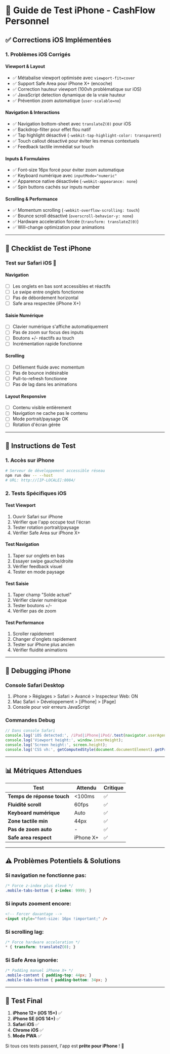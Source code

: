 # 📱 Guide de Test iPhone - CashFlow Personnel

## ✅ **Corrections iOS Implémentées**

### **1. Problèmes iOS Corrigés**

#### **Viewport & Layout**
- ✅ Métabalise viewport optimisée avec `viewport-fit=cover`
- ✅ Support Safe Area pour iPhone X+ (encoche)
- ✅ Correction hauteur viewport (100vh problématique sur iOS)
- ✅ JavaScript detection dynamique de la vraie hauteur
- ✅ Prévention zoom automatique (`user-scalable=no`)

#### **Navigation & Interactions**
- ✅ Navigation bottom-sheet avec `translateZ(0)` pour iOS
- ✅ Backdrop-filter pour effet flou natif
- ✅ Tap highlight désactivé (`-webkit-tap-highlight-color: transparent`)
- ✅ Touch callout désactivé pour éviter les menus contextuels
- ✅ Feedback tactile immédiat sur touch

#### **Inputs & Formulaires**
- ✅ Font-size 16px forcé pour éviter zoom automatique
- ✅ Keyboard numérique avec `inputMode="numeric"`
- ✅ Apparence native désactivée (`-webkit-appearance: none`)
- ✅ Spin buttons cachés sur inputs number

#### **Scrolling & Performance**
- ✅ Momentum scrolling (`-webkit-overflow-scrolling: touch`)
- ✅ Bounce scroll désactivé (`overscroll-behavior-y: none`)
- ✅ Hardware acceleration forcée (`transform: translateZ(0)`)
- ✅ Will-change optimization pour animations

---

## 🧪 **Checklist de Test iPhone**

### **Test sur Safari iOS** 📱

#### **Navigation**
- [ ] Les onglets en bas sont accessibles et réactifs
- [ ] Le swipe entre onglets fonctionne
- [ ] Pas de débordement horizontal
- [ ] Safe area respectée (iPhone X+)

#### **Saisie Numérique**
- [ ] Clavier numérique s'affiche automatiquement
- [ ] Pas de zoom sur focus des inputs
- [ ] Boutons +/- réactifs au touch
- [ ] Incrémentation rapide fonctionne

#### **Scrolling**
- [ ] Défilement fluide avec momentum
- [ ] Pas de bounce indésirable
- [ ] Pull-to-refresh fonctionne
- [ ] Pas de lag dans les animations

#### **Layout Responsive**
- [ ] Contenu visible entièrement
- [ ] Navigation ne cache pas le contenu
- [ ] Mode portrait/paysage OK
- [ ] Rotation d'écran gérée

---

## 🚀 **Instructions de Test**

### **1. Accès sur iPhone**
```bash
# Serveur de développement accessible réseau
npm run dev -- --host
# URL: http://[IP-LOCALE]:8084/
```

### **2. Tests Spécifiques iOS**

#### **Test Viewport**
1. Ouvrir Safari sur iPhone
2. Vérifier que l'app occupe tout l'écran
3. Tester rotation portrait/paysage
4. Vérifier Safe Area sur iPhone X+

#### **Test Navigation**
1. Taper sur onglets en bas
2. Essayer swipe gauche/droite
3. Vérifier feedback visuel
4. Tester en mode paysage

#### **Test Saisie**
1. Taper champ "Solde actuel"
2. Vérifier clavier numérique
3. Tester boutons +/-
4. Vérifier pas de zoom

#### **Test Performance**
1. Scroller rapidement
2. Changer d'onglets rapidement
3. Tester sur iPhone plus ancien
4. Vérifier fluidité animations

---

## 🔧 **Debugging iPhone**

### **Console Safari Desktop**
1. iPhone > Réglages > Safari > Avancé > Inspecteur Web: ON
2. Mac Safari > Développement > [iPhone] > [Page]
3. Console pour voir erreurs JavaScript

### **Commandes Debug**
```javascript
// Dans console Safari
console.log('iOS detected:', /iPad|iPhone|iPod/.test(navigator.userAgent));
console.log('Viewport height:', window.innerHeight);
console.log('Screen height:', screen.height);
console.log('CSS vh:', getComputedStyle(document.documentElement).getPropertyValue('--vh'));
```

---

## 📊 **Métriques Attendues**

| Test | Attendu | Critique |
|------|---------|----------|
| **Temps de réponse touch** | <100ms | ✅ |
| **Fluidité scroll** | 60fps | ✅ |
| **Keyboard numérique** | Auto | ✅ |
| **Zone tactile min** | 44px | ✅ |
| **Pas de zoom auto** | - | ✅ |
| **Safe area respect** | iPhone X+ | ✅ |

---

## ⚠️ **Problèmes Potentiels & Solutions**

### **Si navigation ne fonctionne pas:**
```css
/* Force z-index plus élevé */
.mobile-tabs-bottom { z-index: 9999; }
```

### **Si inputs zooment encore:**
```html
<!-- Forcer davantage -->
<input style="font-size: 16px !important;" />
```

### **Si scrolling lag:**
```css
/* Force hardware acceleration */
* { transform: translateZ(0); }
```

### **Si Safe Area ignorée:**
```css
/* Padding manuel iPhone X+ */
.mobile-content { padding-top: 44px; }
.mobile-tabs-bottom { padding-bottom: 34px; }
```

---

## 📱 **Test Final**

1. **iPhone 12+ (iOS 15+)** ✅
2. **iPhone SE (iOS 14+)** ✅  
3. **Safari iOS** ✅
4. **Chrome iOS** ✅
5. **Mode PWA** ✅

Si tous ces tests passent, l'app est **prête pour iPhone** ! 🚀

